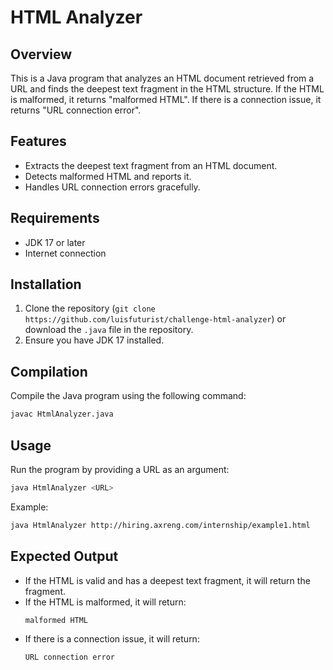 # HTML Analyzer

## Overview

This is a Java program that analyzes an HTML document retrieved from a URL and finds the deepest text fragment in the HTML structure. If the HTML is malformed, it returns "malformed HTML". If there is a connection issue, it returns "URL connection error".

## Features

- Extracts the deepest text fragment from an HTML document.
- Detects malformed HTML and reports it.
- Handles URL connection errors gracefully.

## Requirements

- JDK 17 or later
- Internet connection

## Installation

1. Clone the repository (`git clone https://github.com/luisfuturist/challenge-html-analyzer`) or download the `.java` file in the repository.
2. Ensure you have JDK 17 installed.

## Compilation

Compile the Java program using the following command:
```sh
javac HtmlAnalyzer.java
```

## Usage

Run the program by providing a URL as an argument:

```sh
java HtmlAnalyzer <URL>
```

Example:

```sh
java HtmlAnalyzer http://hiring.axreng.com/internship/example1.html
```

## Expected Output

- If the HTML is valid and has a deepest text fragment, it will return the fragment.
- If the HTML is malformed, it will return:
  ```
  malformed HTML
  ```
- If there is a connection issue, it will return:
  ```
  URL connection error
  ```
